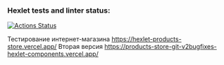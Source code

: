 ### Hexlet tests and linter status:
[![Actions Status](https://github.com/vaysl7599/qa-engineer-old-project-85/workflows/hexlet-check/badge.svg)](https://github.com/vaysl7599/qa-engineer-old-project-85/actions)

Тестирование интернет-магазина https://hexlet-products-store.vercel.app/
Вторая версия https://products-store-git-v2bugfixes-hexlet-components.vercel.app/
